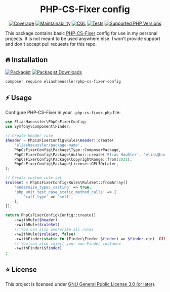 <div align="center">

# PHP-CS-Fixer config

[![Coverage](https://img.shields.io/codecov/c/github/eliashaeussler/php-cs-fixer-config?logo=codecov&token=QvLNVgBu6z)](https://codecov.io/gh/eliashaeussler/php-cs-fixer-config)
[![Maintainability](https://img.shields.io/codeclimate/maintainability/eliashaeussler/php-cs-fixer-config?logo=codeclimate)](https://codeclimate.com/github/eliashaeussler/php-cs-fixer-config/maintainability)
[![CGL](https://img.shields.io/github/actions/workflow/status/eliashaeussler/php-cs-fixer-config/cgl.yaml?label=cgl&logo=github)](https://github.com/eliashaeussler/php-cs-fixer-config/actions/workflows/cgl.yaml)
[![Tests](https://img.shields.io/github/actions/workflow/status/eliashaeussler/php-cs-fixer-config/tests.yaml?label=tests&logo=github)](https://github.com/eliashaeussler/php-cs-fixer-config/actions/workflows/tests.yaml)
[![Supported PHP Versions](https://img.shields.io/packagist/dependency-v/eliashaeussler/php-cs-fixer-config/php?logo=php)](https://packagist.org/packages/eliashaeussler/php-cs-fixer-config)

</div>

This package contains basic [PHP-CS-Fixer](https://github.com/PHP-CS-Fixer/PHP-CS-Fixer)
config for use in my personal projects. It is not meant to be used anywhere else.
I won't provide support and don't accept pull requests for this repo.

## 🔥 Installation

[![Packagist](https://img.shields.io/packagist/v/eliashaeussler/php-cs-fixer-config?label=version&logo=packagist)](https://packagist.org/packages/eliashaeussler/php-cs-fixer-config)
[![Packagist Downloads](https://img.shields.io/packagist/dt/eliashaeussler/php-cs-fixer-config?color=brightgreen)](https://packagist.org/packages/eliashaeussler/php-cs-fixer-config)

```bash
composer require eliashaeussler/php-cs-fixer-config
```

## ⚡ Usage

Configure PHP-CS-Fixer in your `.php-cs-fixer.php` file:

```php
use EliasHaeussler\PhpCsFixerConfig;
use Symfony\Component\Finder;

// Create header rule
$header = PhpCsFixerConfig\Rules\Header::create(
    'eliashaeussler/package-name',
    PhpCsFixerConfig\Package\Type::ComposerPackage,
    PhpCsFixerConfig\Package\Author::create('Elias Häußler', 'elias@haeussler.dev'),
    PhpCsFixerConfig\Package\CopyrightRange::from(2021),
    PhpCsFixerConfig\Package\License::GPL3OrLater,
);

// Create custom rule set
$ruleSet = PhpCsFixerConfig\Rules\RuleSet::fromArray([
    'modernize_types_casting' => true,
    'php_unit_test_case_static_method_calls' => [
        'call_type' => 'self',
    ],
]);

return PhpCsFixerConfig\Config::create()
    ->withRule($header)
    ->withRule($ruleSet)
    // You can also overwrite all rules
    ->withRule($ruleSet, false)
    ->withFinder(static fn (Finder\Finder $finder) => $finder->in(__DIR__))
    // You can also inject your own Finder instance
    ->withFinder($finder)
;
```

## ⭐ License

This project is licensed under [GNU General Public License 3.0 (or later)](LICENSE).
